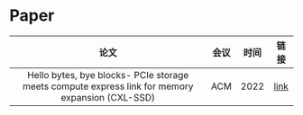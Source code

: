 # Paper

|论文|会议|时间|链接|
|:--:|:--:|:--:|:--:|
|Hello bytes, bye blocks- PCIe storage meets compute express link for memory expansion (CXL-SSD)|ACM|2022|[link](https://dl.acm.org/doi/abs/10.1145/3538643.3539745)|